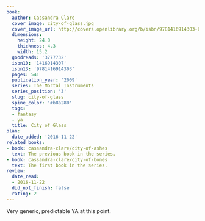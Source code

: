 ```yaml
---
book:
  author: Cassandra Clare
  cover_image: city-of-glass.jpg
  cover_image_url: http://covers.openlibrary.org/b/isbn/9781416914303-L.jpg
  dimensions:
    height: 24.0
    thickness: 4.3
    width: 15.2
  goodreads: '3777732'
  isbn10: '1416914307'
  isbn13: '9781416914303'
  pages: 541
  publication_year: '2009'
  series: The Mortal Instruments
  series_position: '3'
  slug: city-of-glass
  spine_color: '#b8a280'
  tags:
  - fantasy
  - ya
  title: City of Glass
plan:
  date_added: '2016-11-22'
related_books:
- book: cassandra-clare/city-of-ashes
  text: The previous book in the series.
- book: cassandra-clare/city-of-bones
  text: The first book in the series.
review:
  date_read:
  - 2016-11-22
  did_not_finish: false
  rating: 2
---
```


Very generic, predictable YA at this point.
